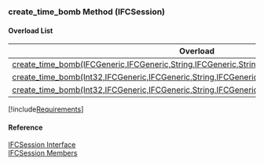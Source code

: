 ﻿### create_time_bomb Method (IFCSession)

#### Overload List

| Overload | Description |
| --- | --- |
| [create_time_bomb(IFCGeneric,IFCGeneric,String,IFCGeneric,String,Int32,String,String,Object)](FChoice.Foundation.Clarify.Compatibility~FChoice.Foundation.Clarify.Compatibility.IFCSession~create_time_bomb(IFCGeneric,IFCGeneric,String,IFCGeneric,String,Int32,String,String,Object).md) |   |
| [create_time_bomb(Int32,IFCGeneric,IFCGeneric,String,IFCGeneric,Int32,String,String,Object)](FChoice.Foundation.Clarify.Compatibility~FChoice.Foundation.Clarify.Compatibility.IFCSession~create_time_bomb(Int32,IFCGeneric,IFCGeneric,String,IFCGeneric,Int32,String,String,Object).md) |   |
| [create_time_bomb(Int32,IFCGeneric,IFCGeneric,String,IFCGeneric,Int32,String,String,String,Object)](FChoice.Foundation.Clarify.Compatibility~FChoice.Foundation.Clarify.Compatibility.IFCSession~create_time_bomb(Int32,IFCGeneric,IFCGeneric,String,IFCGeneric,Int32,String,String,String,Object).md) |   |

[!include[Requirements](../partials/requirements.md)]



#### Reference

[IFCSession Interface](FChoice.Foundation.Clarify.Compatibility~FChoice.Foundation.Clarify.Compatibility.IFCSession.md)  
[IFCSession Members](FChoice.Foundation.Clarify.Compatibility~FChoice.Foundation.Clarify.Compatibility.IFCSession_members.md)